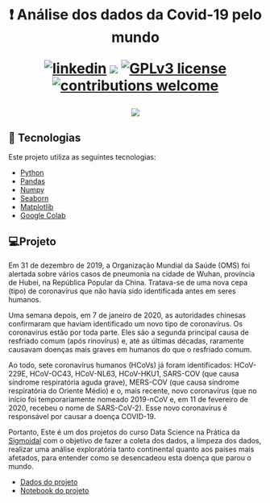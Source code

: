<h1 align='center'>
  ❗ Análise dos dados da Covid-19 pelo mundo
  
  [![linkedin](https://img.shields.io/badge/author-victorbarbosa-blue.svg)](https://www.linkedin.com/in/victorxbarbosa/) 
  [![](https://img.shields.io/badge/python-3.7+-yellow.svg)](https://www.python.org/downloads/release/python-365/) 
  [![GPLv3 license](https://img.shields.io/badge/License-GPLv3-red.svg)](http://perso.crans.org/besson/LICENSE.html)
  [![contributions welcome](https://img.shields.io/badge/contributions-welcome-brightgreen.svg?style=flat)](https://github.com/victorxbarbosa)
  
</h1>

<p align='center'>

  <img src="https://user-images.githubusercontent.com/100004569/189538175-e314f66c-cf79-49fc-8eaa-c7a16d488dc3.png">

</p>

## 🚀 Tecnologias
Este projeto utiliza as seguintes tecnologias:

- [Python](https://www.python.org/)
- [Pandas](https://pandas.pydata.org/)
- [Numpy](https://numpy.org/)
- [Seaborn](https://seaborn.pydata.org/)
- [Matplotlib](https://matplotlib.org/)
- [Google Colab](https://research.google.com/colaboratory/)

## 💻Projeto
Em 31 de dezembro de 2019, a Organização Mundial da Saúde (OMS) foi alertada sobre vários casos de pneumonia na cidade de Wuhan, província de Hubei, na República Popular da China. Tratava-se de uma nova cepa (tipo) de coronavírus que não havia sido identificada antes em seres humanos.

Uma semana depois, em 7 de janeiro de 2020, as autoridades chinesas confirmaram que haviam identificado um novo tipo de coronavírus. Os coronavírus estão por toda parte. Eles são a segunda principal causa de resfriado comum (após rinovírus) e, até as últimas décadas, raramente causavam doenças mais graves em humanos do que o resfriado comum.

Ao todo, sete coronavírus humanos (HCoVs) já foram identificados: HCoV-229E, HCoV-OC43, HCoV-NL63, HCoV-HKU1, SARS-COV (que causa síndrome respiratória aguda grave), MERS-COV (que causa síndrome respiratória do Oriente Médio) e o, mais recente, novo coronavírus (que no início foi temporariamente nomeado 2019-nCoV e, em 11 de fevereiro de 2020, recebeu o nome de SARS-CoV-2). Esse novo coronavírus é responsável por causar a doença COVID-19.

Portanto, Este é um dos projetos do curso Data Science na Prática da [Sigmoidal](https://sigmoidal.ai/) com o objetivo de fazer a coleta dos dados, a limpeza dos dados, realizar uma análise exploratória tanto continental quanto aos países mais afetados, para entender como se desencadeou esta doença que parou o mundo.
- [Dados do projeto](https://ourworldindata.org/)
- [Notebook do projeto](https://github.com/victorxbarbosa/Analise-da-Covid19-no-mundo/blob/main/Estudo_de_caso_da_COVID_19.ipynb)

